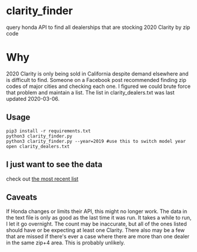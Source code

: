 # clarity_finder
query honda API to find all dealerships that are stocking 2020 Clarity by zip code
# Why
2020 Clarity is only being sold in California despite demand elsewhere and is difficult to find. Someone on a Facebook post recommended finding zip codes of major cities and checking each one. I figured we could brute force that problem and maintain a list. The list in clarity_dealers.txt was last updated 2020-03-06. 
## Usage
```
pip3 install -r requirements.txt
python3 clarity_finder.py
python3 clarity_finder.py --year=2019 #use this to switch model year
open clarity_dealers.txt
```
## I just want to see the data
check out [the most recent list](./2020_clarity_dealers.txt)
## Caveats
If Honda changes or limits their API, this might no longer work. The data in the text file is only as good as the last time it was run. It takes a while to run, I let it go overnight. The count may be inaccurate, but all of the ones listed should have or be expecting at least one Clarity. There also may be a few that are missed if there's ever a case where there are more than one dealer in the same zip+4 area. This is probably unlikely.

